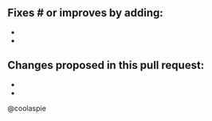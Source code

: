 Fixes # or improves by adding:
-------------------------------
-
-

Changes proposed in this pull request:
--------------------------------------
- 
- 

@coolaspie
